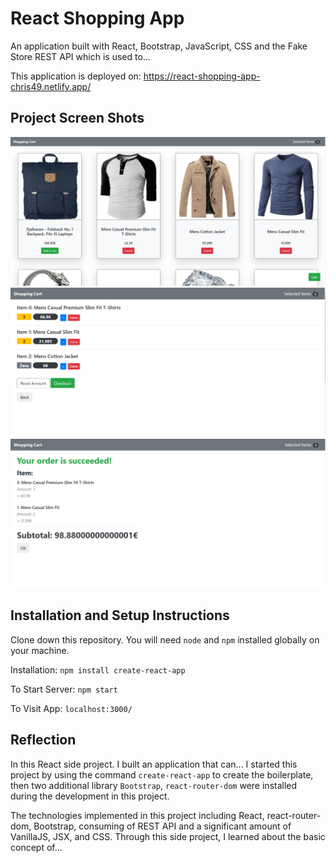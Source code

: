 # React Shopping App

An application built with React, Bootstrap, JavaScript, CSS and the Fake Store REST API which is used to...

This application is deployed on: https://react-shopping-app-chris49.netlify.app/

## Project Screen Shots
<img src="https://github.com/chrisnumber49/React-Shopping-App/blob/master/screen%20shot/demo1.PNG" width="700" > 

<img src="https://github.com/chrisnumber49/React-Shopping-App/blob/master/screen%20shot/demo2.PNG" width="700" > 

<img src="https://github.com/chrisnumber49/React-Shopping-App/blob/master/screen%20shot/demo3.PNG" width="700" > 

## Installation and Setup Instructions

Clone down this repository. You will need `node` and `npm` installed globally on your machine.  

Installation: `npm install create-react-app`  

To Start Server: `npm start`  

To Visit App: `localhost:3000/`

## Reflection 

In this React side project. I built an application that can... I started this project by using the command `create-react-app` to create the boilerplate, then two additional library `Bootstrap`, `react-router-dom` were installed during the development in this project.  

The technologies implemented in this project including React, react-router-dom, Bootstrap, consuming of REST API and a significant amount of VanillaJS, JSX, and CSS. Through this side project, I learned about the basic concept of...
